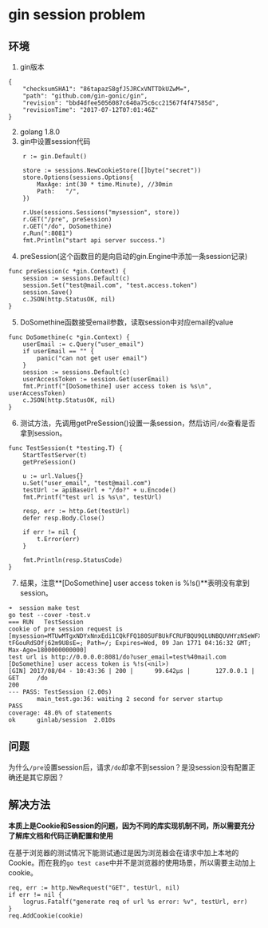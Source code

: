 # gin session problem
## 环境
1. gin版本
```
{
    "checksumSHA1": "86tapazS8gfJ5JRCxVNTTDkUZwM=",
    "path": "github.com/gin-gonic/gin",
    "revision": "bbd4dfee5056087c640a75c6cc21567f4f47585d",
    "revisionTime": "2017-07-12T07:01:46Z"
}
```
2. golang 1.8.0
3. gin中设置session代码
```
	r := gin.Default()

    store := sessions.NewCookieStore([]byte("secret"))
    store.Options(sessions.Options{
        MaxAge: int(30 * time.Minute), //30min
        Path:   "/",
    })

    r.Use(sessions.Sessions("mysession", store))
    r.GET("/pre", preSession)
    r.GET("/do", DoSomethine)
    r.Run(":8081")
    fmt.Println("start api server success.")
```
4. preSession(这个函数目的是向启动的gin.Engine中添加一条session记录)
```
func preSession(c *gin.Context) {
	session := sessions.Default(c)
	session.Set("test@mail.com", "test.access.token")
	session.Save()
	c.JSON(http.StatusOK, nil)
}
```
5. DoSomethine函数接受email参数，读取session中对应email的value
```
func DoSomethine(c *gin.Context) {
	userEmail := c.Query("user_email")
	if userEmail == "" {
		panic("can not get user email")
	}
	session := sessions.Default(c)
	userAccessToken := session.Get(userEmail)
	fmt.Printf("[DoSomethine] user access token is %s\n", userAccessToken)
	c.JSON(http.StatusOK, nil)
}
```
6. 测试方法，先调用getPreSession()设置一条session，然后访问`/do`查看是否拿到session。
```
func TestSession(t *testing.T) {
	StartTestServer(t)
	getPreSession()

	u := url.Values{}
	u.Set("user_email", "test@mail.com")
	testUrl := apiBaseUrl + "/do?" + u.Encode()
	fmt.Printf("test url is %s\n", testUrl)

	resp, err := http.Get(testUrl)
	defer resp.Body.Close()

	if err != nil {
		t.Error(err)
	}

	fmt.Println(resp.StatusCode)
}
```
7. 结果，注意**[DoSomethine] user access token is %!s(<nil>)**表明没有拿到session。
```
➜  session make test 
go test --cover -test.v
=== RUN   TestSession
cookie of pre session request is [mysession=MTUwMTgxNDYxNnxEdi1CQkFFQ180SUFBUkFCRUFBQU9QLUNBQUVHYzNSeWFXNW5EQThBRFhSbGMzUkFiV0ZwYkM1amIyMEdjM1J5YVc1bkRCTUFFWFJsYzNRdVlXTmpaWE56TG5SdmEyVnV8cc0AwUddF90uWUxOF8BONUo-tFGouRdSOfj62m9U8sE=; Path=/; Expires=Wed, 09 Jan 1771 04:16:32 GMT; Max-Age=1800000000000]
test url is http://0.0.0.0:8081/do?user_email=test%40mail.com
[DoSomethine] user access token is %!s(<nil>)
[GIN] 2017/08/04 - 10:43:36 | 200 |      99.642µs |       127.0.0.1 |  GET     /do
200
--- PASS: TestSession (2.00s)
        main_test.go:36: waiting 2 second for server startup
PASS
coverage: 48.0% of statements
ok      ginlab/session  2.010s
```

## 问题
为什么`/pre`设置session后，请求`/do`却拿不到session？是没session没有配置正确还是其它原因？

## 解决方法
**本质上是Cookie和Session的问题，因为不同的库实现机制不同，所以需要充分了解库文档和代码正确配置和使用**

在基于浏览器的测试情况下能测试通过是因为浏览器会在请求中加上本地的Cookie。而在我的`go test case`中并不是浏览器的使用场景，所以需要主动加上cookie。
```
req, err := http.NewRequest("GET", testUrl, nil)
if err != nil {
	logrus.Fatalf("generate req of url %s error: %v", testUrl, err)
}
req.AddCookie(cookie)
```